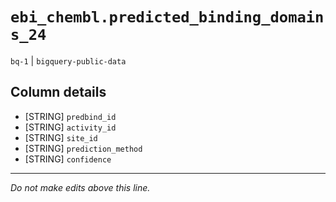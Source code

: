 # `ebi_chembl.predicted_binding_domains_24`
`bq-1` | `bigquery-public-data`

## Column details
* [STRING]    `predbind_id`
* [STRING]    `activity_id`
* [STRING]    `site_id`
* [STRING]    `prediction_method`
* [STRING]    `confidence`

-------------------------------------------------------------------------------
*Do not make edits above this line.*

